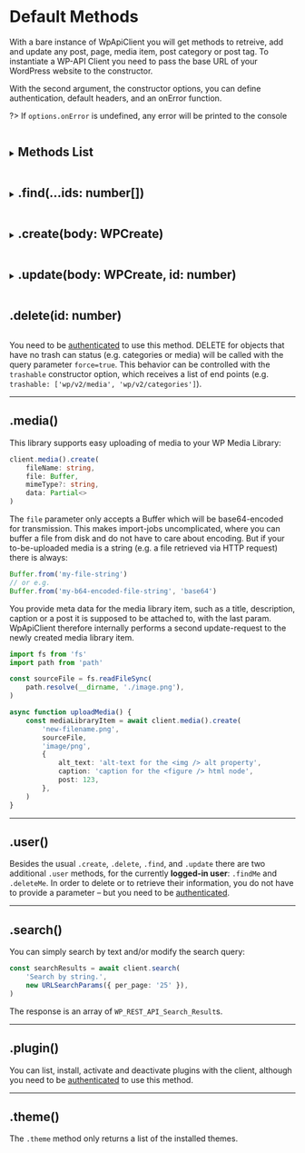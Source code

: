 # Default Methods

With a bare instance of WpApiClient you will get methods to retreive, add and
update any post, page, media item, post category or post tag.
To instantiate a WP-API Client you need to pass the base URL of your WordPress
website to the constructor.

With the second argument, the constructor options,
you can define authentication, default headers, and an onError function.

?> If `options.onError` is undefined, any error will be printed to the console

<details>
<summary>
  <h2 style="display:inline-block">Methods List </h2>
</summary>

```typescript
import { WpApiClient } from 'wordpress-api-client'
const client = new WpApiClient('https://my-wordpress-website.com')


client.post().create()
client.post().find()
client.post().delete()
client.post().update()
client.post().revision().create()
client.post().revision().find()
client.post().revision().delete()
client.post().revision().update()

client.page().create()
client.page().find()
client.page().delete()
client.page().update()
client.page().revision().create()
client.page().revision().find()
client.page().revision().delete()
client.page().revision().update()

client.comment().create()
client.comment().find()
client.comment().delete()
client.comment().update()

client.postCategory().create()
client.postCategory().find()
client.postCategory().delete()
client.postCategory().update()

client.postTag().create()
client.postTag().find()
client.postTag().delete()
client.postTag().update()

client.media().create()
client.media().find()
client.media().delete()
client.media().update()

client.user().create()
client.user().find()
client.user().findMe()
client.user().delete()
client.user().deleteMe()
client.user().update()

client.plugin().create()
client.plugin().find()
client.plugin().delete()
client.plugin().update()

client.applicationPassword().create()
client.applicationPassword().find()
client.applicationPassword().delete()
client.applicationPassword().update()

client.reusableBlock().create()
client.reusableBlock().find()
client.reusableBlock().delete()
client.reusableBlock().update()
client.reusableBlock().autosave().create()
client.reusableBlock().autosave().find()

client.blockDirectory()
client.blockType()
client.postType()
client.search()
client.siteSettings()
client.status()

WpApiClient.addCollection()
WpApiClient.collect()
WpApiClient.clearCollection()

```

</details>

<details>
<summary>
  <h2 style="display:inline-block">.find(...ids: number[])</h2>
</summary>

### find all

To retrieve a list of all of your site's posts, call `await client.post().find()`.
The response will be an empty array if no posts were found, otherwise it will
return **all** of your posts.

? > The WP REST API is capped at a maximum of 100 entries per page, so any `.find()`
method will perform as many requests as necessary in order to return **all** results.
To disable this behavior and to only return a maximum of 100 results from a single
response, the `page` or `offset` query params can be used (e.g.
  `await client.post().find(new URLSearchParams({ page: '1' }))`
).

Below is an example how to change up the default query parameters, e.g. if you would
like to change the defaults for the `.post` methods. But you can also
[modify the query parameters](#find-with-params) directly on any `.find` method.

```typescript
import WpApiClient, {
	END_POINT,
    DefaultEndpointWithRevision,
	WPPost,
} from 'wordpress-api-client'
import { baseURL } from './constants'
import { CustomPage } from './types'

export class CmsClient extends WpApiClient {
    constructor() {
        super(baseURL)
    }

    public post<P = WPPost>(): DefaultEndpointWithRevision<P> {
		const queryParams = new URLSearchParams({
			_embed: 'true',
			order: 'asc',
			per_page: '8',
		})
        return {
			...this.defaultEndpoints(END_POINT.POSTS, queryParams),
			revision: {
				...this.defaultEndpoints(END_POINT.POSTS + '/revisions', queryParams)
			},
		}
    }
}
```

### find one or many

Specific posts can be retrieved via post id, e.g.:

```typescript
const [frontPage, contactPage, productPage] = await client.page().find(12, 34, 123)
```

?> **Note:** If there is an error (e.g. [authentication](usage/authentication.md)),
the respective promise will resolve to `null`.

?> You do not need to be authenticated to retrieve password-protected posts/pages
– the password must be appended as URLSearchParams:

### find with params

Query parameters can be added/modified for any `.find` method by simply providing
an instance of URLSearchParams to it, as the first parameter:

```typescript
const posts = await client.post().find(new URLSearchParams({ per_page: '12' }))
```

### find revision

You cannot retrieve a list of revisions of all posts, but you can retrieve all
revisions for a specific post:

```typescript
const revisions = await client.post(1).revision().find()
```

</details>

<details>
<summary>
  <h2 style="display:inline-block">.create(body: WPCreate<WPPost>)</h2>
</summary>

When creating new content you should be aware of a couple of things, most of which
an internal function of this package automatically takes care of:

- You need to be [authenticated](usage/authentication.md)
- The `id` field must be omitted (needs to be designated by WP)
- Unlike the API response objects, the fields `title`, `content` and `excerpt`
  of the request body only accept plain HTML strings
- Taxonomies can be assigned by referencing the respective term IDs, e.g.
  `categories: [2, 34], tags: [5, 67]`

?> See [Helper Methods](usage/helper-methods.md) for more info on the
`WPCreate` type

</details>

<details>
<summary>
  <h2 style="display:inline-block">.update(body: WPCreate<WPPost>, id: number)</h2>
</summary>

The pointers above, for the `.create` method, are also valid for `.update`.

</details

<details>
<summary>
  <h2 style="display:inline-block">.delete(id: number)</h2>
</summary>

You need to be [authenticated](usage/authentication.md) to use this method.
DELETE for objects that have no trash can status (e.g. categories or media) will
be called with the query parameter `force=true`. This behavior can be controlled
with the `trashable` constructor option, which receives a list of end points (e.g.
`trashable: ['wp/v2/media', 'wp/v2/categories']`).

</details>

---

## .media()

This library supports easy uploading of media to your WP Media Library:

```typescript
client.media().create(
	fileName: string,
	file: Buffer,
	mimeType?: string,
	data: Partial<>
)
```

The `file` parameter only accepts a Buffer which will be base64-encoded for transmission.
This makes import-jobs uncomplicated, where you can buffer a file from disk and
do not have to care about encoding. But if your to-be-uploaded media is a string
(e.g. a file retrieved via HTTP request) there is always:

```typescript
Buffer.from('my-file-string')
// or e.g.
Buffer.from('my-b64-encoded-file-string', 'base64')
```

You provide meta data for the media library item, such as a title, description,
caption or a post it is supposed to be attached to, with the last param. WpApiClient
therefore internally performs a second update-request to the newly created media
library item.

```typescript
import fs from 'fs'
import path from 'path'

const sourceFile = fs.readFileSync(
	path.resolve(__dirname, './image.png'),
)

async function uploadMedia() {
	const mediaLibraryItem = await client.media().create(
		'new-filename.png',
		sourceFile,
		'image/png',
		{
			alt_text: 'alt-text for the <img /> alt property',
			caption: 'caption for the <figure /> html node',
			post: 123,
		},
	)
}
```

---

## .user()

Besides the usual `.create`, `.delete`, `.find`, and `.update` there are
two additional `.user` methods, for the currently **logged-in user**: `.findMe`
and `.deleteMe`. In order to delete or to retrieve their information,
you do not have to provide a parameter – but you need to be [authenticated](usage/authentication.md).

---

## .search()

You can simply search by text and/or modify the search query:

```typescript
const searchResults = await client.search(
	'Search by string.',
	new URLSearchParams({ per_page: '25' }),
)
```

The response is an array of `WP_REST_API_Search_Result`s.

---

## .plugin()

You can list, install, activate and deactivate plugins with the client, although
you need to be [authenticated](usage/authentication.md) to use this method.

---

## .theme()

The `.theme` method only returns a list of the installed themes.
